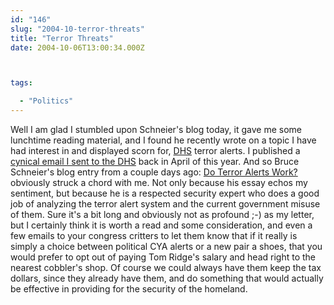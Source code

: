 ```yaml
---
id: "146"
slug: "2004-10-terror-threats"
title: "Terror Threats"
date: 2004-10-06T13:00:34.000Z



tags:

  - "Politics"
---
```

<div class="sqs-html-content">
  <p>Well I am glad I stumbled upon Schneier's blog today, it gave me some lunchtime reading material, and I found he recently wrote on a topic I have had interest in and displayed scorn for, <a href="http://www.dhs.gov/">DHS</a> terror alerts.  I published a <a href="/logical-disconnect-1/archives/2004/04/12/threat-advisory-questions">cynical email I sent to the DHS</a> back in April of this year.  And so Bruce Schneier's blog entry from a couple days ago: <a href="http://www.schneier.com/blog/archives/2004/10/do_terror_alert.html">Do Terror Alerts Work?</a> obviously struck a chord with me.  Not only because his essay echos my sentiment, but because he is a respected security expert who does a good job of analyzing the terror alert system and the current government misuse of them.
Sure it's a bit long and obviously not as profound ;-) as my letter, but I certainly think it is worth a read and some consideration, and even a few emails to your congress critters to let them know that if it really is simply a choice between political CYA alerts or a new pair a shoes, that you would prefer to opt out of paying Tom Ridge's salary and head right to the nearest cobbler's shop.  Of course we could always have them keep the tax dollars, since they already have them, and do something that would actually be effective in providing for the security of the homeland.</p>
</div>
